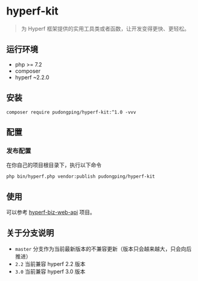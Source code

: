 # hyperf-kit

> 为 Hyperf 框架提供的实用工具类或者函数，让开发变得更快、更轻松。

## 运行环境

- php >= 7.2
- composer
- hyperf ~2.2.0

## 安装

```shell
composer require pudongping/hyperf-kit:^1.0 -vvv
```

## 配置

### 发布配置

在你自己的项目根目录下，执行以下命令

```shell
php bin/hyperf.php vendor:publish pudongping/hyperf-kit
```

## 使用

可以参考 [hyperf-biz-web-api](https://github.com/pudongping/hyperf-biz-web-api) 项目。

## 关于分支说明

- `master` 分支作为当前最新版本的不兼容更新（版本只会越来越大，只会向后推进）
- `2.2`  当前兼容 hyperf 2.2 版本
- `3.0` 当前兼容 hyperf 3.0 版本